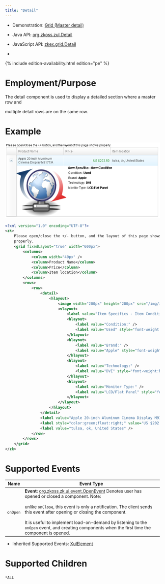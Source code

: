 ```yaml
---
title: "Detail"
---
```



- Demonstration: [Grid (Master detail)](http://www.zkoss.org/zkdemo/grid/master_detail)
- Java API: [org.zkoss.zul.Detail](https://www.zkoss.org/javadoc/latest/zk/org/zkoss/zul/Detail.html)
- JavaScript API: [zkex.grid.Detail](https://www.zkoss.org/javadoc/latest/jsdoc/classes/zkex.grid.Detail.html)

- <!--REQUIRED ZK EDITION: PE -->
{% include edition-availability.html edition="pe" %}

# Employment/Purpose

The detail component is used to display a detailed section where a
master row and

multiple detail rows are on the same row.

# Example

![](/zk_component_ref/images/detail.png)

```xml
<?xml version="1.0" encoding="UTF-8"?>
<zk>
    Please open/close the +/- button, and the layout of this page shows
    properly.
    <grid fixedLayout="true" width="600px">
        <columns>
            <column width="40px" />
            <column>Product Name</column>
            <column>Price</column>
            <column>Item location</column>
        </columns>
        <rows>
            <row>
                <detail>
                    <hlayout>
                        <image width="200px" height="200px" src="/img/icon_update.png" />
                        <vlayout>
                            <label value="Item Specifics - Item Condition    " style="font-weight:bold;font-style: italic;" />
                            <hlayout>
                                <label value="Condition:" />
                                <label value="Used" style="font-weight:bold;" />
                            </hlayout>
                            <hlayout>
                                <label value="Brand:" />
                                <label value="Apple" style="font-weight:bold;" />
                            </hlayout>
                            <hlayout>
                                <label value="Technology:" />
                                <label value="DVI" style="font-weight:bold;" />
                            </hlayout>
                            <hlayout>
                                <label value="Monitor Type:" />
                                <label value="LCD/Flat Panel" style="font-weight:bold;" />
                            </hlayout>
                        </vlayout>
                    </hlayout>
                </detail>
                <label value="Apple 20-inch Aluminum Cinema Display M9177/A" />
                <label style="color:green;float:right;" value="US $202.50" />
                <label value="tulsa, ok, United States" />
            </row>
        </rows>
    </grid>
</zk>
```

# Supported Events

| Name | Event Type |
|------|------------|
| `onOpen` | **Event:** [org.zkoss.zk.ui.event.OpenEvent](https://www.zkoss.org/javadoc/latest/zk/org/zkoss/zk/ui/event/OpenEvent.html) Denotes user has opened or closed a component. Note:<br><br>unlike `onClose`, this event is only a notification. The client sends this event after opening or closing the component.<br><br>It is useful to implement load-on-demand by listening to the `onOpen` event, and creating components when the first time the component is opened. |

- Inherited Supported Events: [ XulElement]({{site.baseurl}}/zk_component_ref/xulelement#Supported_Events)

# Supported Children

`*ALL`

